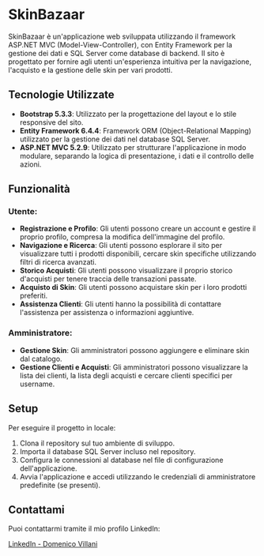 # SkinBazaar

SkinBazaar è un'applicazione web sviluppata utilizzando il framework ASP.NET MVC (Model-View-Controller), con Entity Framework per la gestione dei dati e SQL Server come database di backend. Il sito è progettato per fornire agli utenti un'esperienza intuitiva per la navigazione, l'acquisto e la gestione delle skin per vari prodotti.

## Tecnologie Utilizzate

- **Bootstrap 5.3.3**: Utilizzato per la progettazione del layout e lo stile responsive del sito.
- **Entity Framework 6.4.4**: Framework ORM (Object-Relational Mapping) utilizzato per la gestione dei dati nel database SQL Server.
- **ASP.NET MVC 5.2.9**: Utilizzato per strutturare l'applicazione in modo modulare, separando la logica di presentazione, i dati e il controllo delle azioni.

## Funzionalità

### Utente:

- **Registrazione e Profilo**: Gli utenti possono creare un account e gestire il proprio profilo, compresa la modifica dell'immagine del profilo.
- **Navigazione e Ricerca**: Gli utenti possono esplorare il sito per visualizzare tutti i prodotti disponibili, cercare skin specifiche utilizzando filtri di ricerca avanzati.
- **Storico Acquisti**: Gli utenti possono visualizzare il proprio storico d'acquisti per tenere traccia delle transazioni passate.
- **Acquisto di Skin**: Gli utenti possono acquistare skin per i loro prodotti preferiti.
- **Assistenza Clienti**: Gli utenti hanno la possibilità di contattare l'assistenza per assistenza o informazioni aggiuntive.

### Amministratore:

- **Gestione Skin**: Gli amministratori possono aggiungere e eliminare skin dal catalogo.
- **Gestione Clienti e Acquisti**: Gli amministratori possono visualizzare la lista dei clienti, la lista degli acquisti e cercare clienti specifici per username.

## Setup

Per eseguire il progetto in locale:

1. Clona il repository sul tuo ambiente di sviluppo.
2. Importa il database SQL Server incluso nel repository.
3. Configura le connessioni al database nel file di configurazione dell'applicazione.
4. Avvia l'applicazione e accedi utilizzando le credenziali di amministratore predefinite (se presenti).


## Contattami

Puoi contattarmi tramite il mio profilo LinkedIn:

[LinkedIn - Domenico Villani](https://www.linkedin.com/in/domenicovillani99/)
